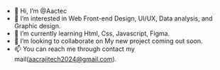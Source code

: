 - 👋 Hi, I’m @Aactec
- 👀 I’m interested in Web Front-end Design, UI/UX, Data analysis, and Graphic design.
- 🌱 I’m currently learning Html, Css, Javascript, Figma.
- 💞️ I’m looking to collaborate on My new project coming out soon.
- 📫 You can reach me through contact my mail(aacrajitech2024@gmail.com).

<!---
Aactec/Aactec is a ✨ special ✨ repository because its `README.md` (this file) appears on your GitHub profile.
You can click the Preview link to take a look at your changes.
--->
